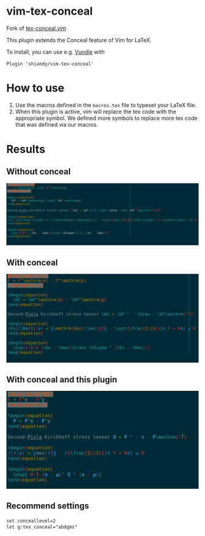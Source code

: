 # vim-tex-conceal

Fork of [tex-conceal.vim](https://github.com/KeitaNakamura/tex-conceal.vim)

This plugin extends the Conceal feature of Vim for LaTeX.

To install, you can use e.g.
[Vundle](https://github.com/VundleVim/Vundle.vim) with

    Plugin 'shiandy/vim-tex-conceal'

# How to use

1. Use the macros defined in the `macros.tex` file to typeset your
   LaTeX file.
2. When this plugin is active, vim will replace the tex code with the
   appropriate symbol. We defined more symbols to replace more tex code
   that was defined via our macros.


# Results

## Without conceal

![](img/no_conceal.png)

## With conceal

![](img/with_conceal_only.png)

## With conceal and this plugin

![](img/with_conceal_plugin.png)


## Recommend settings
```vim:~/.vimrc
set conceallevel=2
let g:tex_conceal="abdgms"
```

